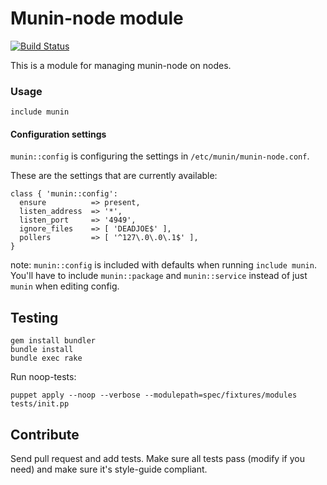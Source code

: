 # Munin-node module

[![Build Status](https://secure.travis-ci.org/antonlindstrom/puppet-munin.png?branch=master)](http://travis-ci.org/antonlindstrom/puppet-munin)

This is a module for managing munin-node on nodes.

### Usage

    include munin

#### Configuration settings

`munin::config` is configuring the settings in `/etc/munin/munin-node.conf`.

These are the settings that are currently available:

    class { 'munin::config':
      ensure          => present,
      listen_address  => '*',
      listen_port     => '4949',
      ignore_files    => [ 'DEADJOE$' ],
      pollers         => [ '^127\.0\.0\.1$' ],
    }

note: `munin::config` is included with defaults when running `include munin`. You'll have to include `munin::package` and `munin::service` instead of just `munin` when editing config.

## Testing

    gem install bundler
    bundle install
    bundle exec rake

Run noop-tests:

    puppet apply --noop --verbose --modulepath=spec/fixtures/modules tests/init.pp

## Contribute

Send pull request and add tests. Make sure all tests pass (modify if you need) and make sure it's style-guide compliant.
